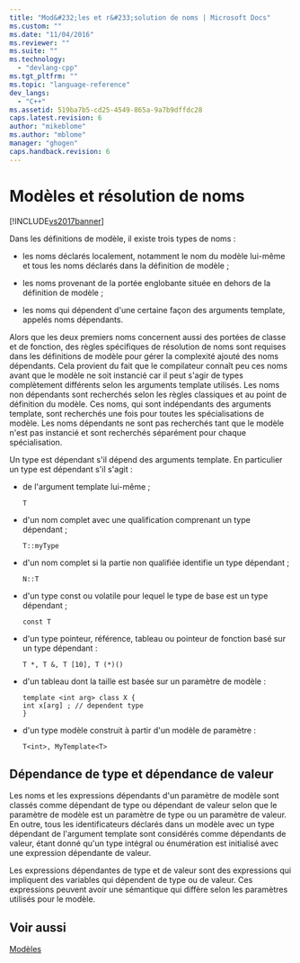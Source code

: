 ```yaml
---
title: "Mod&#232;les et r&#233;solution de noms | Microsoft Docs"
ms.custom: ""
ms.date: "11/04/2016"
ms.reviewer: ""
ms.suite: ""
ms.technology: 
  - "devlang-cpp"
ms.tgt_pltfrm: ""
ms.topic: "language-reference"
dev_langs: 
  - "C++"
ms.assetid: 519ba7b5-cd25-4549-865a-9a7b9dffdc28
caps.latest.revision: 6
author: "mikeblome"
ms.author: "mblome"
manager: "ghogen"
caps.handback.revision: 6
---
```

# Mod&#232;les et r&#233;solution de noms
[!INCLUDE[vs2017banner](../assembler/inline/includes/vs2017banner.md)]

Dans les définitions de modèle, il existe trois types de noms :  
  
-   les noms déclarés localement, notamment le nom du modèle lui\-même et tous les noms déclarés dans la définition de modèle ;  
  
-   les noms provenant de la portée englobante située en dehors de la définition de modèle ;  
  
-   les noms qui dépendent d'une certaine façon des arguments template, appelés noms dépendants.  
  
 Alors que les deux premiers noms concernent aussi des portées de classe et de fonction, des règles spécifiques de résolution de noms sont requises dans les définitions de modèle pour gérer la complexité ajouté des noms dépendants.  Cela provient du fait que le compilateur connaît peu ces noms avant que le modèle ne soit instancié car il peut s'agir de types complètement différents selon les arguments template utilisés.  Les noms non dépendants sont recherchés selon les règles classiques et au point de définition du modèle.  Ces noms, qui sont indépendants des arguments template, sont recherchés une fois pour toutes les spécialisations de modèle.  Les noms dépendants ne sont pas recherchés tant que le modèle n'est pas instancié et sont recherchés séparément pour chaque spécialisation.  
  
 Un type est dépendant s'il dépend des arguments template.  En particulier un type est dépendant s'il s'agit :  
  
-   de l'argument template lui\-même ;  
  
    ```  
    T  
    ```  
  
-   d'un nom complet avec une qualification comprenant un type dépendant ;  
  
    ```  
    T::myType  
    ```  
  
-   d'un nom complet si la partie non qualifiée identifie un type dépendant ;  
  
    ```  
    N::T  
    ```  
  
-   d'un type const ou volatile pour lequel le type de base est un type dépendant ;  
  
    ```  
    const T  
    ```  
  
-   d'un type pointeur, référence, tableau ou pointeur de fonction basé sur un type dépendant :  
  
    ```  
    T *, T &, T [10], T (*)()  
    ```  
  
-   d'un tableau dont la taille est basée sur un paramètre de modèle :  
  
    ```  
    template <int arg> class X {  
    int x[arg] ; // dependent type  
    }  
    ```  
  
-   d'un type modèle construit à partir d'un modèle de paramètre :  
  
    ```  
    T<int>, MyTemplate<T>  
    ```  
  
## Dépendance de type et dépendance de valeur  
 Les noms et les expressions dépendants d'un paramètre de modèle sont classés comme dépendant de type ou dépendant de valeur selon que le paramètre de modèle est un paramètre de type ou un paramètre de valeur.  En outre, tous les identificateurs déclarés dans un modèle avec un type dépendant de l'argument template sont considérés comme dépendants de valeur, étant donné qu'un type intégral ou énumération est initialisé avec une expression dépendante de valeur.  
  
 Les expressions dépendantes de type et de valeur sont des expressions qui impliquent des variables qui dépendent de type ou de valeur.  Ces expressions peuvent avoir une sémantique qui diffère selon les paramètres utilisés pour le modèle.  
  
## Voir aussi  
 [Modèles](../cpp/templates-cpp.md)
